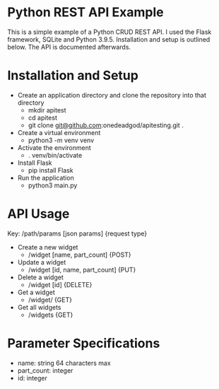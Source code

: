 # Python REST API Example
This is a simple example of a Python CRUD REST API. I used the Flask framework, SQLite and Python 3.9.5. Installation and setup is outlined below. The API is documented afterwards.

# Installation and Setup
- Create an application directory and clone the repository into that directory
  - mkdir apitest
  - cd apitest
  - git clone git@github.com:onedeadgod/apitesting.git .
- Create a virtual environment
  - python3 -m venv venv
- Activate the environment
  - . venv/bin/activate
- Install Flask
  - pip install Flask
- Run the application
  - python3 main.py

# API Usage
Key: /path/params [json params] {request type}

- Create a new widget
  - /widget [name, part_count] {POST}
- Update a widget 
  - /widget [id, name, part_count] {PUT}
- Delete a widget
  - /widget [id] {DELETE}
- Get a widget 
  - /widget/<id> {GET}
- Get all widgets
  - /widgets {GET}

# Parameter Specifications
  - name: string 64 characters max
  - part_count: integer
  - id: integer
